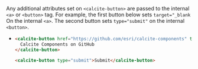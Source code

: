 Any additional attributes set on `<calcite-button>` are passed to the internal `<a>` or `<button>` tag. For example, the first button below sets `target="_blank` On the internal `<a>`. The second button sets `type="submit"` on the internal `<button>`.

- ```html
  <calcite-button href="https://github.com/esri/calcite-components" target="_blank">
    Calcite Components on GitHub
  </calcite-button>

  <calcite-button type="submit">Submit</calcite-button>
  ```
